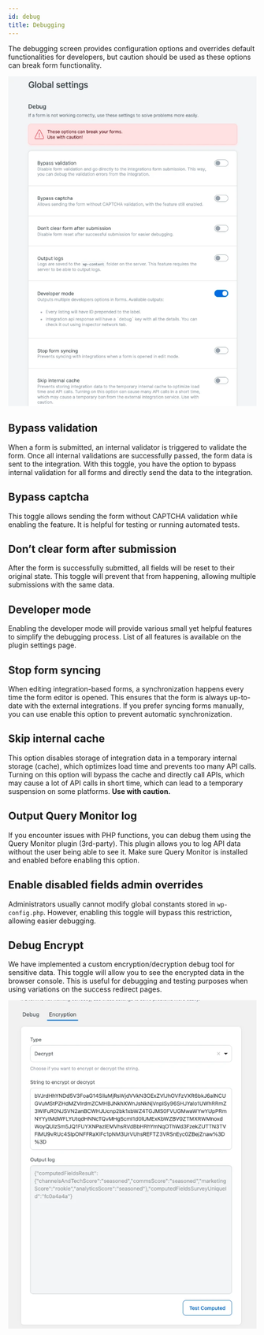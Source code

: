 ```yaml
---
id: debug
title: Debugging
---
```


The debugging screen provides configuration options and overrides default functionalities for developers, but caution should be used as these options can break form functionality.

![Debug screen](/img/forms/debug.webp)


## Bypass validation

When a form is submitted, an internal validator is triggered to validate the form. Once all internal validations are successfully passed, the form data is sent to the integration. With this toggle, you have the option to bypass internal validation for all forms and directly send the data to the integration.

## Bypass captcha

This toggle allows sending the form without CAPTCHA validation while enabling the feature. It is helpful for testing or running automated tests.

## Don’t clear form after submission

After the form is successfully submitted, all fields will be reset to their original state. This toggle will prevent that from happening, allowing multiple submissions with the same data.

## Developer mode

Enabling the developer mode will provide various small yet helpful features to simplify the debugging process. List of all features is available on the plugin settings page.

## Stop form syncing

When editing integration-based forms, a synchronization happens every time the form editor is opened. This ensures that the form is always up-to-date with the external integrations. If you prefer syncing forms manually, you can use enable this option to prevent automatic synchronization.

## Skip internal cache

This option disables storage of integration data in a temporary internal storage (cache), which optimizes load time and prevents too many API calls. Turning on this option will bypass the cache and directly call APIs, which may cause a lot of API calls in short time, which can lead to a temporary suspension on some platforms. **Use with caution.**

## Output Query Monitor log

If you encounter issues with PHP functions, you can debug them using the Query Monitor plugin (3rd-party). This plugin allows you to log API data without the user being able to see it. Make sure Query Monitor is installed and enabled before enabling this option.

## Enable disabled fields admin overrides

Administrators usually cannot modify global constants stored in `wp-config.php`. However, enabling this toggle will bypass this restriction, allowing easier debugging.

## Debug Encrypt

We have implemented a custom encryption/decryption debug tool for sensitive data. This toggle will allow you to see the encrypted data in the browser console. This is useful for debugging and testing purposes when using variations on the success redirect pages.

![Debug encrypt screen](/img/forms/debug-encrypt.webp)
